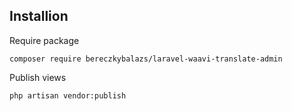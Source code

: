 ## Installion
Require package
```
composer require bereczkybalazs/laravel-waavi-translate-admin
```
Publish views
```
php artisan vendor:publish
```
